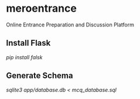 # meroentrance
Online Entrance Preparation and Discussion Platform


## Install Flask 
<i> pip install falsk  </i>

## Generate Schema 
<i> sqlite3 app/database.db < mcq_database.sql </i>
